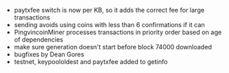 * paytxfee switch is now per KB, so it adds the correct fee for large transactions
* sending avoids using coins with less than 6 confirmations if it can
* PingvincoinMiner processes transactions in priority order based on age of dependencies
* make sure generation doesn't start before block 74000 downloaded
* bugfixes by Dean Gores
* testnet, keypoololdest and paytxfee added to getinfo
